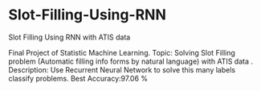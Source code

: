 # Slot-Filling-Using-RNN
Slot Filling Using RNN with ATIS data

Final Project of Statistic Machine Learning.
Topic: Solving Slot Filling problem (Automatic  filling info forms by natural language) with ATIS data .
Description: Use Recurrent Neural Network to solve this many labels classify problems.
Best Accuracy:97.06 %
